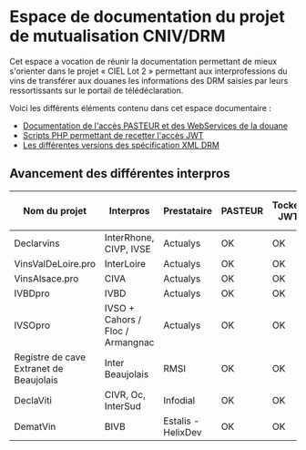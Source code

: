 #  Espace de documentation du projet de mutualisation CNIV/DRM

Cet espace a vocation de réunir la documentation permettant de mieux s'orienter dans le projet « CIEL Lot 2 » permettant aux interprofessions du vins de transférer aux douanes les informations des DRM saisies par leurs ressortissants sur le portail de télédéclaration.

Voici les différents éléments contenu dans cet espace documentaire :
 - [Documentation de l'accès PASTEUR et des WebServices de la douane](webservice-douanes/)
 - [Scripts PHP permettant de recetter l'accès JWT](oauth/)
 - [Les différentes versions des spécification XML DRM](webservice-douanes/DRMXML)

##  Avancement des différentes interpros

| Nom du projet | Interpros       | Prestataire |  PASTEUR | Tocken JWT  | XML DRM recetté | SEED | Recette VDI | XML en Prod | Retour XML | URL du projet |
|---------------|-----------------|-------------|----------|-------------|-----------------|------|-------------|-------------|------------|---------------|
| Declarvins    | InterRhone, CIVP, IVSE | Actualys | OK   | OK          | OK              | OK   | OK          | OK          | OK          | [declarvins.net](http://declarvins.net/) |
| VinsValDeLoire.pro | InterLoire         | Actualys | OK  | OK          | OK              | OK   | OK          |             |            | [vinsvaldeloire.pro](http://vinsvaldeloire.pro) |
| VinsAlsace.pro| CIVA                   | Actualys | OK   | OK          | OK              | OK   |             |             |            | [vinsalsace.pro](http://vinsalsace.pro)  |
| IVBDpro       | IVBD                   | Actualys | OK   | OK          |                 | OK   |             |             |            | [ivbdpro.fr](http://ivbdpro.fr) |
| IVSOpro       | IVSO + Cahors / Floc / Armangnac| Actualys |OK| OK     |                 | OK   |             |             |            | [ivsopro.com](http://ivsopro.com) |
| Registre de cave Extranet de Beaujolais | Inter Beaujolais | RMSI| OK |OK|Acces fonctionnel| OK |             |             |            | [ivsopro.com](http://ivsopro.com)  |
| DeclaViti     | CIVR, Oc, InterSud     | Infodial | OK    |   OK       |       OK       |  OK   |             |             |            | [declaviti.fr](https://declaviti.fr/)|
| DematVin      | BIVB          | Estalis - HelixDev| OK    | OK         |                |       |             |             |             |            |
